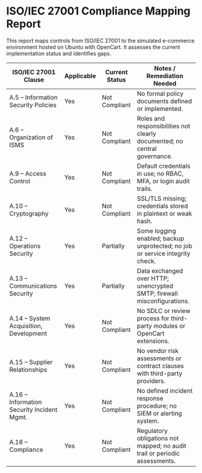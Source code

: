 # ISO/IEC 27001 Compliance Mapping Report

This report maps controls from ISO/IEC 27001 to the simulated e-commerce environment hosted on Ubuntu with OpenCart. It assesses the current implementation status and identifies gaps.

| ISO/IEC 27001 Clause                       | Applicable | Current Status | Notes / Remediation Needed                                                   |
| ------------------------------------------ | ---------- | -------------- | ---------------------------------------------------------------------------- |
| A.5 – Information Security Policies        | Yes        | Not Compliant  | No formal policy documents defined or implemented.                           |
| A.6 – Organization of ISMS                 | Yes        | Not Compliant  | Roles and responsibilities not clearly documented; no central governance.    |
| A.9 – Access Control                       | Yes        | Not Compliant  | Default credentials in use; no RBAC, MFA, or login audit trails.             |
| A.10 – Cryptography                        | Yes        | Not Compliant  | SSL/TLS missing; credentials stored in plaintext or weak hash.               |
| A.12 – Operations Security                 | Yes        | Partially      | Some logging enabled; backup unprotected; no job or service integrity check. |
| A.13 – Communications Security             | Yes        | Partially      | Data exchanged over HTTP; unencrypted SMTP; firewall misconfigurations.      |
| A.14 – System Acquisition, Development     | Yes        | Not Compliant  | No SDLC or review process for third-party modules or OpenCart extensions.    |
| A.15 – Supplier Relationships              | Yes        | Not Compliant  | No vendor risk assessments or contract clauses with third-party providers.   |
| A.16 – Information Security Incident Mgmt. | Yes        | Not Compliant  | No defined incident response procedure; no SIEM or alerting system.          |
| A.18 – Compliance                          | Yes        | Not Compliant  | Regulatory obligations not mapped; no audit trail or periodic assessments.   |
